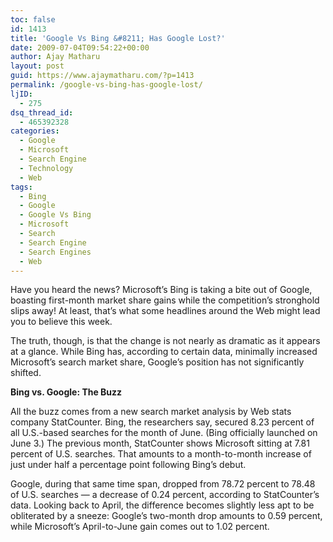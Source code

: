 ```yaml
---
toc: false
id: 1413
title: 'Google Vs Bing &#8211; Has Google Lost?'
date: 2009-07-04T09:54:22+00:00
author: Ajay Matharu
layout: post
guid: https://www.ajaymatharu.com/?p=1413
permalink: /google-vs-bing-has-google-lost/
ljID:
  - 275
dsq_thread_id:
  - 465392328
categories:
  - Google
  - Microsoft
  - Search Engine
  - Technology
  - Web
tags:
  - Bing
  - Google
  - Google Vs Bing
  - Microsoft
  - Search
  - Search Engine
  - Search Engines
  - Web
---
```

Have you heard the news? Microsoft&#8217;s Bing is taking a bite out of Google, boasting first-month market share gains while the competition&#8217;s stronghold slips away! At least, that&#8217;s what some headlines around the Web might lead you to believe this week.

The truth, though, is that the change is not nearly as dramatic as it appears at a glance. While Bing has, according to certain data, minimally increased Microsoft&#8217;s search market share, Google&#8217;s position has not significantly shifted.

**Bing vs. Google: The Buzz**

All the buzz comes from a new search market analysis by Web stats company StatCounter. Bing, the researchers say, secured 8.23 percent of all U.S.-based searches for the month of June. (Bing officially launched on June 3.) The previous month, StatCounter shows Microsoft sitting at 7.81 percent of U.S. searches. That amounts to a month-to-month increase of just under half a percentage point following Bing&#8217;s debut.

Google, during that same time span, dropped from 78.72 percent to 78.48 of U.S. searches &#8212; a decrease of 0.24 percent, according to StatCounter&#8217;s data. Looking back to April, the difference becomes slightly less apt to be obliterated by a sneeze: Google&#8217;s two-month drop amounts to 0.59 percent, while Microsoft&#8217;s April-to-June gain comes out to 1.02 percent.
